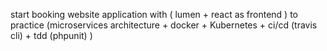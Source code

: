 start booking website application with ( lumen + react as frontend )  to practice  (microservices architecture + docker + Kubernetes + ci/cd (travis cli) + tdd (phpunit) )
